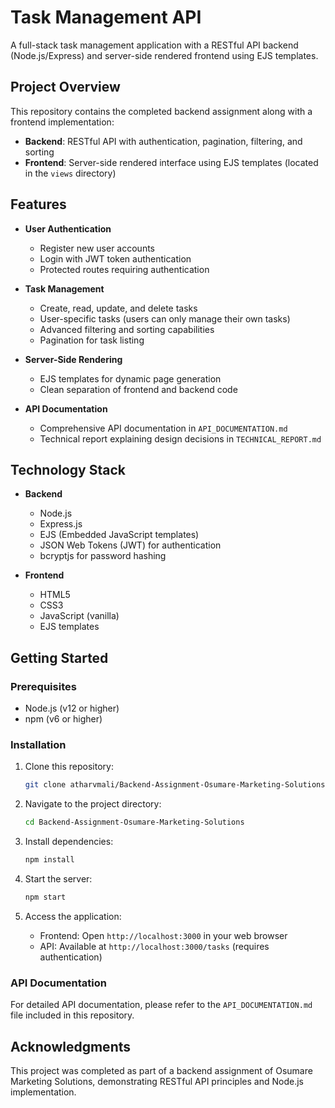 # Task Management API

A full-stack task management application with a RESTful API backend (Node.js/Express) and server-side rendered frontend using EJS templates.

## Project Overview

This repository contains the completed backend assignment along with a frontend implementation:

- **Backend**: RESTful API with authentication, pagination, filtering, and sorting
- **Frontend**: Server-side rendered interface using EJS templates (located in the `views` directory)

## Features

- **User Authentication**
  - Register new user accounts
  - Login with JWT token authentication
  - Protected routes requiring authentication

- **Task Management**
  - Create, read, update, and delete tasks
  - User-specific tasks (users can only manage their own tasks)
  - Advanced filtering and sorting capabilities
  - Pagination for task listing

- **Server-Side Rendering**
  - EJS templates for dynamic page generation
  - Clean separation of frontend and backend code

- **API Documentation**
  - Comprehensive API documentation in `API_DOCUMENTATION.md`
  - Technical report explaining design decisions in `TECHNICAL_REPORT.md`

## Technology Stack

- **Backend**
  - Node.js
  - Express.js
  - EJS (Embedded JavaScript templates)
  - JSON Web Tokens (JWT) for authentication
  - bcryptjs for password hashing

- **Frontend**
  - HTML5
  - CSS3
  - JavaScript (vanilla)
  - EJS templates

## Getting Started

### Prerequisites

- Node.js (v12 or higher)
- npm (v6 or higher)

### Installation

1. Clone this repository:
   ```bash
   git clone atharvmali/Backend-Assignment-Osumare-Marketing-Solutions
   ```

2. Navigate to the project directory:
   ```bash
   cd Backend-Assignment-Osumare-Marketing-Solutions
   ```

3. Install dependencies:
   ```bash
   npm install
   ```

4. Start the server:
   ```bash
   npm start
   ```

5. Access the application:
   - Frontend: Open `http://localhost:3000` in your web browser
   - API: Available at `http://localhost:3000/tasks` (requires authentication)

### API Documentation

For detailed API documentation, please refer to the `API_DOCUMENTATION.md` file included in this repository.

## Acknowledgments

This project was completed as part of a backend assignment of Osumare Marketing Solutions, demonstrating RESTful API principles and Node.js implementation. 